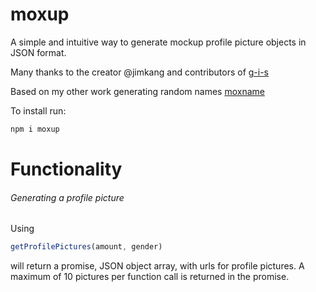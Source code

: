 # moxup
A simple and intuitive way to generate mockup profile picture objects in JSON format.

Many thanks to the creator @jimkang and contributors of [g-i-s](https://github.com/jimkang/g-i-s) 

Based on my other work generating random names [moxname](https://www.npmjs.com/package/moxname) 

To install run:

```bash
npm i moxup
```

<h1>Functionality</h1>

<h6>Generating a profile picture</h6>

Using 
```javascript
getProfilePictures(amount, gender) 
```
will return a promise, JSON object array, with urls for profile pictures. 
A maximum of 10 pictures per function call is returned in the promise. 
